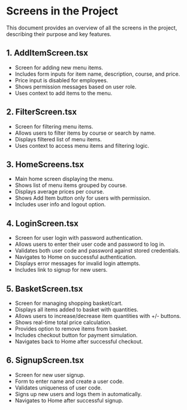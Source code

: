 # Screens in the Project

This document provides an overview of all the screens in the project, describing their purpose and key features.

## 1. AddItemScreen.tsx
- Screen for adding new menu items.
- Includes form inputs for item name, description, course, and price.
- Price input is disabled for employees.
- Shows permission messages based on user role.
- Uses context to add items to the menu.

## 2. FilterScreen.tsx
- Screen for filtering menu items.
- Allows users to filter items by course or search by name.
- Displays filtered list of menu items.
- Uses context to access menu items and filtering logic.

## 3. HomeScreens.tsx
- Main home screen displaying the menu.
- Shows list of menu items grouped by course.
- Displays average prices per course.
- Shows Add Item button only for users with permission.
- Includes user info and logout option.

## 4. LoginScreen.tsx
- Screen for user login with password authentication.
- Allows users to enter their user code and password to log in.
- Validates both user code and password against stored credentials.
- Navigates to Home on successful authentication.
- Displays error messages for invalid login attempts.
- Includes link to signup for new users.

## 5. BasketScreen.tsx
- Screen for managing shopping basket/cart.
- Displays all items added to basket with quantities.
- Allows users to increase/decrease item quantities with +/- buttons.
- Shows real-time total price calculation.
- Provides option to remove items from basket.
- Includes checkout button for payment simulation.
- Navigates back to Home after successful checkout.

## 6. SignupScreen.tsx
- Screen for new user signup.
- Form to enter name and create a user code.
- Validates uniqueness of user code.
- Signs up new users and logs them in automatically.
- Navigates to Home after successful signup.
